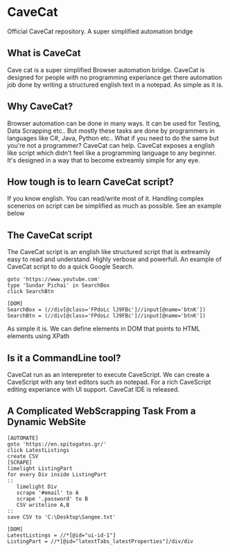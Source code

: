 # CaveCat
Official CaveCat repository. A super simplified automation bridge

## What is CaveCat
Cave cat is a super simplified Browser automation bridge. CaveCat is designed for people with no programming experiance get there automation job done by writing a structured english text in a notepad. As simple as it is.

## Why CaveCat?
Browser automation can be done in many ways. It can be used for Testing, Data Scrapping etc..
But mostly these tasks are done by programmers in languages like C#, Java, Python etc..
What if you need to do the same but you're not a programmer?
CaveCat can help.
CaveCat exposes a english like script which didn't feel like a programming language to any beginner.
It's designed in a way that to become extreamly simple for any eye.

## How tough is to learn CaveCat script?
If you know english. You can read/write most of it.
Handling complex scenerios on script can be simplified as much as possible.
See an example below

## The CaveCat script
The CaveCat script is an english like structured script that is extreamily easy to read and understand. Highly verbose and powerfull.
An example of CaveCat script to do a quick Google Search.

```cavecat
goto 'https://www.youtube.com'
type 'Sundar Pichai' in SearchBox
click SearchBtn

[DOM]
SearchBox = (//div[@class='FPdoLc lJ9FBc']//input[@name='btnK'])
SearchBtn = (//div[@class='FPdoLc lJ9FBc']//input[@name='btnK'])
```
As simple it is. We can define elements in DOM that points to HTML elements using XPath

## Is it a CommandLine tool?
CaveCat run as an interepreter to execute CaveScript.
We can create a CaveScript with any text editors such as notepad.
For a rich CaveScript editing experiance with UI support. CaveCat IDE is released.

## A Complicated WebScrapping Task From a Dynamic WebSite

```cavecat
[AUTOMATE]
goto 'https://en.spitogatos.gr/'
click LatestListings
create CSV
[SCRAPE]
limelight ListingPart
for every Div inside ListingPart
::
   limelight Div
   scrape '#email' to A
   scrape '.password' to B
   CSV writeline A,B
::
save CSV to 'C:\Desktop\Sangee.txt'

[DOM]
LatestListings = //*[@id="ui-id-1"]
ListingPart = //*[@id="latestTabs_latestProperties"]/div/div
```
